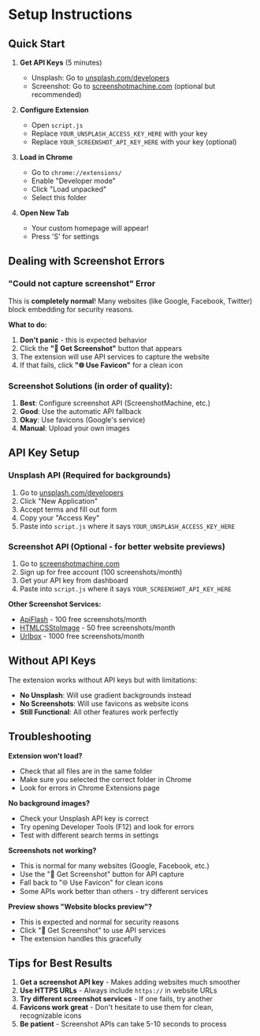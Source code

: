 # Setup Instructions

## Quick Start

1. **Get API Keys** (5 minutes)
   - Unsplash: Go to [unsplash.com/developers](https://unsplash.com/developers)
   - Screenshot: Go to [screenshotmachine.com](https://screenshotmachine.com) (optional but recommended)

2. **Configure Extension**
   - Open `script.js`
   - Replace `YOUR_UNSPLASH_ACCESS_KEY_HERE` with your key
   - Replace `YOUR_SCREENSHOT_API_KEY_HERE` with your key (optional)

3. **Load in Chrome**
   - Go to `chrome://extensions/`
   - Enable "Developer mode"
   - Click "Load unpacked"
   - Select this folder

4. **Open New Tab**
   - Your custom homepage will appear!
   - Press 'S' for settings

## Dealing with Screenshot Errors

### "Could not capture screenshot" Error
This is **completely normal**! Many websites (like Google, Facebook, Twitter) block embedding for security reasons.

**What to do:**
1. **Don't panic** - this is expected behavior
2. Click the **"📸 Get Screenshot"** button that appears
3. The extension will use API services to capture the website
4. If that fails, click **"🌐 Use Favicon"** for a clean icon

### Screenshot Solutions (in order of quality):
1. **Best**: Configure screenshot API (ScreenshotMachine, etc.)
2. **Good**: Use the automatic API fallback
3. **Okay**: Use favicons (Google's service)
4. **Manual**: Upload your own images

## API Key Setup

### Unsplash API (Required for backgrounds)
1. Go to [unsplash.com/developers](https://unsplash.com/developers)
2. Click "New Application"
3. Accept terms and fill out form
4. Copy your "Access Key"
5. Paste into `script.js` where it says `YOUR_UNSPLASH_ACCESS_KEY_HERE`

### Screenshot API (Optional - for better website previews)
1. Go to [screenshotmachine.com](https://screenshotmachine.com)
2. Sign up for free account (100 screenshots/month)
3. Get your API key from dashboard
4. Paste into `script.js` where it says `YOUR_SCREENSHOT_API_KEY_HERE`

**Other Screenshot Services:**
- [ApiFlash](https://apiflash.com) - 100 free screenshots/month
- [HTMLCSStoImage](https://htmlcsstoimage.com) - 50 free screenshots/month
- [Urlbox](https://urlbox.io) - 1000 free screenshots/month

## Without API Keys
The extension works without API keys but with limitations:
- **No Unsplash**: Will use gradient backgrounds instead
- **No Screenshots**: Will use favicons as website icons
- **Still Functional**: All other features work perfectly

## Troubleshooting

**Extension won't load?**
- Check that all files are in the same folder
- Make sure you selected the correct folder in Chrome
- Look for errors in Chrome Extensions page

**No background images?**
- Check your Unsplash API key is correct
- Try opening Developer Tools (F12) and look for errors
- Test with different search terms in settings

**Screenshots not working?**
- This is normal for many websites (Google, Facebook, etc.)
- Use the "📸 Get Screenshot" button for API capture
- Fall back to "🌐 Use Favicon" for clean icons
- Some APIs work better than others - try different services

**Preview shows "Website blocks preview"?**
- This is expected and normal for security reasons
- Click "📸 Get Screenshot" to use API services
- The extension handles this gracefully

## Tips for Best Results

1. **Get a screenshot API key** - Makes adding websites much smoother
2. **Use HTTPS URLs** - Always include `https://` in website URLs
3. **Try different screenshot services** - If one fails, try another
4. **Favicons work great** - Don't hesitate to use them for clean, recognizable icons
5. **Be patient** - Screenshot APIs can take 5-10 seconds to process
